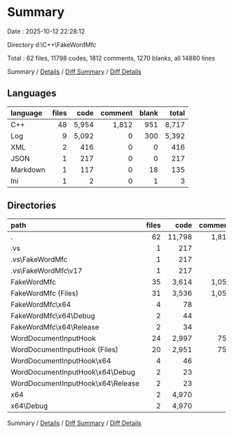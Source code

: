# Summary

Date : 2025-10-12 22:28:12

Directory d:\\C++\\FakeWordMfc

Total : 62 files,  11798 codes, 1812 comments, 1270 blanks, all 14880 lines

Summary / [Details](details.md) / [Diff Summary](diff.md) / [Diff Details](diff-details.md)

## Languages
| language | files | code | comment | blank | total |
| :--- | ---: | ---: | ---: | ---: | ---: |
| C++ | 48 | 5,954 | 1,812 | 951 | 8,717 |
| Log | 9 | 5,092 | 0 | 300 | 5,392 |
| XML | 2 | 416 | 0 | 0 | 416 |
| JSON | 1 | 217 | 0 | 0 | 217 |
| Markdown | 1 | 117 | 0 | 18 | 135 |
| Ini | 1 | 2 | 0 | 1 | 3 |

## Directories
| path | files | code | comment | blank | total |
| :--- | ---: | ---: | ---: | ---: | ---: |
| . | 62 | 11,798 | 1,812 | 1,270 | 14,880 |
| .vs | 1 | 217 | 0 | 0 | 217 |
| .vs\\FakeWordMfc | 1 | 217 | 0 | 0 | 217 |
| .vs\\FakeWordMfc\\v17 | 1 | 217 | 0 | 0 | 217 |
| FakeWordMfc | 35 | 3,614 | 1,056 | 595 | 5,265 |
| FakeWordMfc (Files) | 31 | 3,536 | 1,056 | 591 | 5,183 |
| FakeWordMfc\\x64 | 4 | 78 | 0 | 4 | 82 |
| FakeWordMfc\\x64\\Debug | 2 | 44 | 0 | 2 | 46 |
| FakeWordMfc\\x64\\Release | 2 | 34 | 0 | 2 | 36 |
| WordDocumentInputHook | 24 | 2,997 | 756 | 382 | 4,135 |
| WordDocumentInputHook (Files) | 20 | 2,951 | 756 | 378 | 4,085 |
| WordDocumentInputHook\\x64 | 4 | 46 | 0 | 4 | 50 |
| WordDocumentInputHook\\x64\\Debug | 2 | 23 | 0 | 2 | 25 |
| WordDocumentInputHook\\x64\\Release | 2 | 23 | 0 | 2 | 25 |
| x64 | 2 | 4,970 | 0 | 293 | 5,263 |
| x64\\Debug | 2 | 4,970 | 0 | 293 | 5,263 |

Summary / [Details](details.md) / [Diff Summary](diff.md) / [Diff Details](diff-details.md)